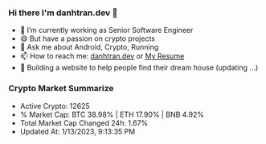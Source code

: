 ### Hi there I'm danhtran.dev 👋

- 🔭 I’m currently working as Senior Software Engineer
- 😄 But have a passion on crypto projects
- 💬 Ask me about Android, Crypto, Running 
- 📫 How to reach me: <a href="https://danhtran.dev" target="_blank">danhtran.dev</a> or <a href="Dan-Resume.pdf" target="_blank">My Resume</a>
- 🌱 Building a website to help people find their dream house (updating ...)

### Crypto Market Summarize
- Active Crypto: 12625
- % Market Cap: BTC 38.98% | ETH 17.90% | BNB 4.92%
- Total Market Cap Changed 24h: 1.67%
- Updated At: 1/13/2023, 9:13:35 PM
